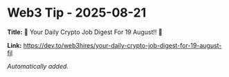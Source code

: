 # Web3 Tip - 2025-08-21

**Title:** 🚀 Your Daily Crypto Job Digest For 19 August!! 🚀

**Link:** https://dev.to/web3hires/your-daily-crypto-job-digest-for-19-august-fjl

_Automatically added._
